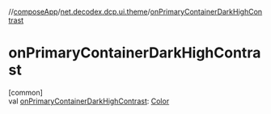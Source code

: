 //[composeApp](../../index.md)/[net.decodex.dcp.ui.theme](index.md)/[onPrimaryContainerDarkHighContrast](on-primary-container-dark-high-contrast.md)

# onPrimaryContainerDarkHighContrast

[common]\
val [onPrimaryContainerDarkHighContrast](on-primary-container-dark-high-contrast.md): [Color](https://developer.android.com/reference/kotlin/androidx/compose/ui/graphics/Color.html)
